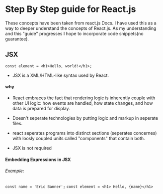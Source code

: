 # Step By Step guide for React.js
These concepts have been taken from react.js Docs. I have used this as a way to deeper understand the concepts of React.js. As my understanding and this "guide" progresses I hope to incorporate code snippets(no guarantee). 

## JSX

``` const element = <h1>Hello, world!</h1>; ```

- JSX is a XML/HTML-like syntax used by React.

#### why

- React embraces the fact that rendering logic is inherently couple with other UI logic: how events are handled, how state changes, and how data is prepared for display.

- Doesn't seperate technologies by putting logic and markup in seperate files. 

- react seperates programs into distinct sections (seperates concernes) with loosly coupled units called "components" that contain both.

- JSX is not required

#### Embedding Expressions in JSX

###### Example:
```const name = 'Eric Banner';```
```const element = <h1> Hello, {name}</h1>```




